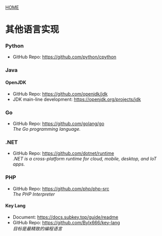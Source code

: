 [HOME](/)

# 其他语言实现

### Python
- GitHub Repo: https://github.com/python/cpython

### Java

#### OpenJDK
- GitHub Repo: https://github.com/openjdk/jdk
- JDK main-line development: https://openjdk.org/projects/jdk

### Go

- GitHub Repo: https://github.com/golang/go <br> *The Go programming language.*

### .NET

- GitHub Repo: https://github.com/dotnet/runtime <br> *.NET is a cross-platform runtime for cloud, mobile, desktop, and IoT apps.*

### PHP

- GitHub Repo: https://github.com/php/php-src <br> *The PHP Interpreter*

#### Key Lang

- Document: https://docs.subkey.top/guide/readme
- GitHub Repo: https://github.com/Bylx666/key-lang <br> *目标是最精致的编程语言*
